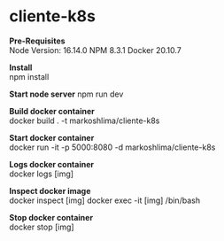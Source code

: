 # cliente-k8s

**Pre-Requisites** <br />
Node Version: 16.14.0
NPM 8.3.1
Docker 20.10.7

**Install** <br />
npm install

**Start node server** 
npm run dev

**Build docker container** <br />
docker build . -t markoshlima/cliente-k8s

**Start docker container** <br />
docker run -it -p 5000:8080 -d markoshlima/cliente-k8s

**Logs docker container** <br />
docker logs [img]

**Inspect docker image** <br />
docker inspect [img]
docker exec -it [img] /bin/bash

**Stop docker container** <br />
docker stop [img]